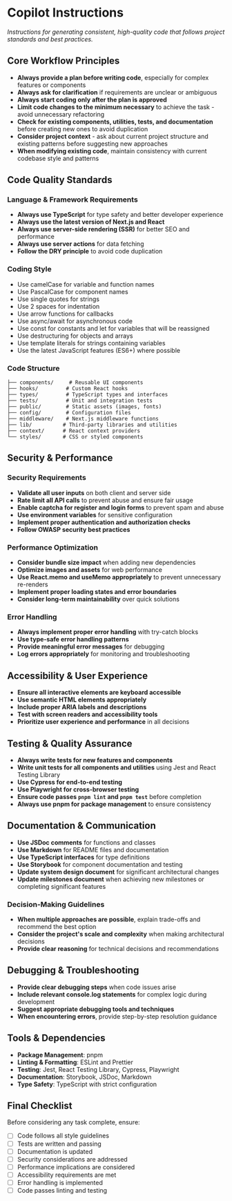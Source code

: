 # Copilot Instructions
*Instructions for generating consistent, high-quality code that follows project standards and best practices.*

## Core Workflow Principles
- **Always provide a plan before writing code**, especially for complex features or components
- **Always ask for clarification** if requirements are unclear or ambiguous
- **Always start coding only after the plan is approved**
- **Limit code changes to the minimum necessary** to achieve the task - avoid unnecessary refactoring
- **Check for existing components, utilities, tests, and documentation** before creating new ones to avoid duplication
- **Consider project context** - ask about current project structure and existing patterns before suggesting new approaches
- **When modifying existing code**, maintain consistency with current codebase style and patterns

## Code Quality Standards

### Language & Framework Requirements
- **Always use TypeScript** for type safety and better developer experience
- **Always use the latest version of Next.js and React**
- **Always use server-side rendering (SSR)** for better SEO and performance
- **Always use server actions** for data fetching
- **Follow the DRY principle** to avoid code duplication

### Coding Style
- Use camelCase for variable and function names
- Use PascalCase for component names
- Use single quotes for strings
- Use 2 spaces for indentation
- Use arrow functions for callbacks
- Use async/await for asynchronous code
- Use const for constants and let for variables that will be reassigned
- Use destructuring for objects and arrays
- Use template literals for strings containing variables
- Use the latest JavaScript features (ES6+) where possible

### Code Structure
```
├── components/     # Reusable UI components
├── hooks/         # Custom React hooks
├── types/         # TypeScript types and interfaces
├── tests/         # Unit and integration tests
├── public/        # Static assets (images, fonts)
├── config/        # Configuration files
├── middleware/    # Next.js middleware functions
├── lib/          # Third-party libraries and utilities
├── context/      # React context providers
└── styles/       # CSS or styled components
```

## Security & Performance

### Security Requirements
- **Validate all user inputs** on both client and server side
- **Rate limit all API calls** to prevent abuse and ensure fair usage
- **Enable captcha for register and login forms** to prevent spam and abuse
- **Use environment variables** for sensitive configuration
- **Implement proper authentication and authorization checks**
- **Follow OWASP security best practices**

### Performance Optimization
- **Consider bundle size impact** when adding new dependencies
- **Optimize images and assets** for web performance
- **Use React.memo and useMemo appropriately** to prevent unnecessary re-renders
- **Implement proper loading states and error boundaries**
- **Consider long-term maintainability** over quick solutions

### Error Handling
- **Always implement proper error handling** with try-catch blocks
- **Use type-safe error handling patterns**
- **Provide meaningful error messages** for debugging
- **Log errors appropriately** for monitoring and troubleshooting

## Accessibility & User Experience
- **Ensure all interactive elements are keyboard accessible**
- **Use semantic HTML elements appropriately**
- **Include proper ARIA labels and descriptions**
- **Test with screen readers and accessibility tools**
- **Prioritize user experience and performance** in all decisions

## Testing & Quality Assurance
- **Always write tests for new features and components**
- **Write unit tests for all components and utilities** using Jest and React Testing Library
- **Use Cypress for end-to-end testing**
- **Use Playwright for cross-browser testing**
- **Ensure code passes `pnpm lint` and `pnpm test`** before completion
- **Always use pnpm for package management** to ensure consistency

## Documentation & Communication
- **Use JSDoc comments** for functions and classes
- **Use Markdown** for README files and documentation
- **Use TypeScript interfaces** for type definitions
- **Use Storybook** for component documentation and testing
- **Update system design document** for significant architectural changes
- **Update milestones document** when achieving new milestones or completing significant features

### Decision-Making Guidelines
- **When multiple approaches are possible**, explain trade-offs and recommend the best option
- **Consider the project's scale and complexity** when making architectural decisions
- **Provide clear reasoning** for technical decisions and recommendations

## Debugging & Troubleshooting
- **Provide clear debugging steps** when code issues arise
- **Include relevant console.log statements** for complex logic during development
- **Suggest appropriate debugging tools and techniques**
- **When encountering errors**, provide step-by-step resolution guidance

## Tools & Dependencies
- **Package Management**: pnpm
- **Linting & Formatting**: ESLint and Prettier
- **Testing**: Jest, React Testing Library, Cypress, Playwright
- **Documentation**: Storybook, JSDoc, Markdown
- **Type Safety**: TypeScript with strict configuration

## Final Checklist
Before considering any task complete, ensure:
- [ ] Code follows all style guidelines
- [ ] Tests are written and passing
- [ ] Documentation is updated
- [ ] Security considerations are addressed
- [ ] Performance implications are considered
- [ ] Accessibility requirements are met
- [ ] Error handling is implemented
- [ ] Code passes linting and testing